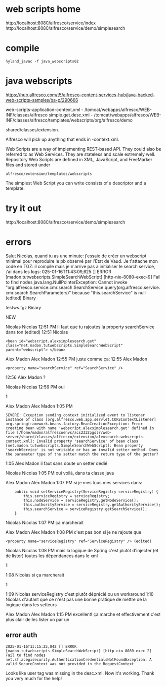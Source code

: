 # web scripts home

http://localhost:8080/alfresco/service/index
http://localhost:8080/alfresco/service/demo/simplesearch

# compile

```
hyland_javac -f java_webscripts02
```


# java webscripts

https://hub.alfresco.com/t5/alfresco-content-services-hub/java-backed-web-scripts-samples/ba-p/290666


web-scripts-application-context.xml - <Alfresco>/tomcat/webapps/alfresco/WEB-INF/classes/alfresco
simple.get.desc.xml  - <Alfresco>/tomcat/webapps/alfresco/WEB-INF/classes/alfresco/templates/webscripts/org/alfresco/demo


shared/classes/extension. 

Alfresco will pick up anything that ends in -context.xml.


Web Scripts are a way of implementing REST-based API. They could also be referred to as Web Services. They are stateless and scale extremely well. Repository Web Scripts are defined in XML, JavaScript, and FreeMarker files and stored under 

```
alfresco/extension/templates/webscripts 
```

The simplest Web Script you can write consists of a descriptor and a template.






# try it out

   http://localhost:8080/alfresco/service/demo/simplesearch


# errors


Salut Nicolas, quand tu as une minute: j'essaie de créer un webscript minimal pour reproduire le pb observé par l'Etat de Vaud. Je t'attache mon code en TGZ: il compile mais je n'arrive pas à initialiser le search service, j'ai dans les logs:
025-01-16T11:43:09,625 [] ERROR [madon.tutwebscripts.SimpleSearchWebScript] [http-nio-8080-exec-9] Fail to find nodes 
java.lang.NullPointerException: Cannot invoke "org.alfresco.service.cmr.search.SearchService.query(org.alfresco.service.cmr.search.SearchParameters)" because "this.searchService" is null
(edited)
Binary
 

testws.tgz
Binary






NEW



Nicolas
Nicolas  12:51 PM
il faut que tu rajoutes la property searchService dans ton (edited) 
12:51
Nicolas
```
<bean id="webscript.alexsimplesearch.get" class="net.madon.tutwebscripts.SimpleSearchWebScript" parent="webscript"> </bean>
```


Alex Madon
Alex Madon  12:55 PM
juste comme ça:
12:55
Alex Madon
```
<property name="searchService" ref="SearchService" />
```
12:56
Alex Madon
?


Nicolas
Nicolas  12:56 PM
oui

1



Alex Madon
Alex Madon  1:05 PM

```
SEVERE: Exception sending context initialized event to listener instance of class [org.alfresco.web.app.servlet.CORSContextListener]
org.springframework.beans.factory.BeanCreationException: Error creating bean with name 'webscript.alexsimplesearch.get' defined in file [/home/madon/alfrescoenvs/acs2332pgslr/web-server/shared/classes/alfresco/extension/alexsearch-webscripts-context.xml]: Invalid property 'searchService' of bean class [net.madon.tutwebscripts.SimpleSearchWebScript]: Bean property 'searchService' is not writable or has an invalid setter method. Does the parameter type of the setter match the return type of the getter?
```

1:05
Alex Madon
il faut sans doute un setter dédié


Nicolas
Nicolas  1:05 PM
oui voilà, dans ta classe java


Alex Madon
Alex Madon  1:07 PM
si je mes tous mes services dans:

```
    public void setServiceRegistry(ServiceRegistry serviceRegistry) {
        this.serviceRegistry = serviceRegistry;
        this.nodeService = serviceRegistry.getNodeService();
        this.authorityService = serviceRegistry.getAuthorityService();
        this.searchService = serviceRegistry.getSearchService();
    }
```


Nicolas
Nicolas  1:07 PM
ça marcherait


Alex Madon
Alex Madon  1:08 PM
c'est pas bon si je ne rajoute que

```
<property name="serviceRegistry" ref="ServiceRegistry" /> (edited) 
```


Nicolas
Nicolas  1:08 PM
mais la logique de Spring c'est plutôt d'injecter (et de lister) toutes les dépendances dans le xml

1

1:08
Nicolas
si ça marcherait

1

1:09
Nicolas
serviceRegistry c'est plutôt déprécié ou un workaround
1:10
Nicolas
d'autant que ce n'est pas une bonne pratique de mettre de la logique dans les setteurs


Alex Madon
Alex Madon  1:15 PM
excellent! ça marche et effectivement c'est plus clair de les lister un par un

## error auth

```
2025-01-16T13:15:25,042 [] ERROR [madon.tutwebscripts.SimpleSearchWebScript] [http-nio-8080-exec-2] Fail to find nodes 
net.sf.acegisecurity.AuthenticationCredentialsNotFoundException: A valid SecureContext was not provided in the RequestContext
```




Looks like <authentication>user</authentication> tag was missing in the desc.xml. Now it's working. Thank you very much for the help! 
